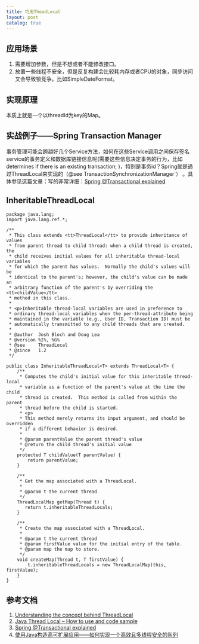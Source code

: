 ```yaml
---
title: 巧用TheadLocal
layout: post
catalog: true
---
```



应用场景
--------

1. 需要增加参数，但是不想或者不能修改接口。
2. 放置一些线程不安全，但是反复构建会比较耗内存或者CPU的对象，同步访问又会导致锁竞争。比如SimpleDateFormat。


实现原理
--------

本质上就是一个以threadId为key的Map。


实战例子——Spring Transaction Manager
------------------------------------

事务管理可能会跨越好几个Service方法，如何在这些Service调用之间保存签名service的事务定义和数据库链接信息呢(需要这些信息决定事务的行为，比如determines if there is an existing transaction; 
)，特别是事务id？Spring就是通过ThreadLocal来实现的（@see TransactionSynchronizationManager`）  。具体参见这篇文章：写的非常详细：[Spring @Transactional explained](http://doanduyhai.wordpress.com/2011/11/20/spring-transactional-explained/)


InheritableThreadLocal
----------------------

    package java.lang;
    import java.lang.ref.*;

    /**
     * This class extends <tt>ThreadLocal</tt> to provide inheritance of values
     * from parent thread to child thread: when a child thread is created, the
     * child receives initial values for all inheritable thread-local variables
     * for which the parent has values.  Normally the child's values will be
     * identical to the parent's; however, the child's value can be made an
     * arbitrary function of the parent's by overriding the <tt>childValue</tt>
     * method in this class.
     * 
     * <p>Inheritable thread-local variables are used in preference to
     * ordinary thread-local variables when the per-thread-attribute being
     * maintained in the variable (e.g., User ID, Transaction ID) must be
     * automatically transmitted to any child threads that are created.
     *
     * @author  Josh Bloch and Doug Lea
     * @version %I%, %G%
     * @see     ThreadLocal
     * @since   1.2
     */

    public class InheritableThreadLocal<T> extends ThreadLocal<T> {
        /**
         * Computes the child's initial value for this inheritable thread-local
         * variable as a function of the parent's value at the time the child
         * thread is created.  This method is called from within the parent
         * thread before the child is started.
         * <p>
         * This method merely returns its input argument, and should be overridden
         * if a different behavior is desired.
         *
         * @param parentValue the parent thread's value
         * @return the child thread's initial value
         */
        protected T childValue(T parentValue) {
            return parentValue;
        }

        /**
         * Get the map associated with a ThreadLocal. 
         *
         * @param t the current thread
         */
        ThreadLocalMap getMap(Thread t) {
           return t.inheritableThreadLocals;
        }

        /**
         * Create the map associated with a ThreadLocal. 
         *
         * @param t the current thread
         * @param firstValue value for the initial entry of the table.
         * @param map the map to store.
         */
        void createMap(Thread t, T firstValue) {
            t.inheritableThreadLocals = new ThreadLocalMap(this, firstValue);
        }
    }



参考文档
--------

1. [Understanding the concept behind ThreadLocal](http://javarecipes.com/2012/07/11/understanding-the-concept-behind-threadlocal/) 
2. [Java Thread Local – How to use and code sample](http://veerasundar.com/blog/2010/11/java-thread-local-how-to-use-and-code-sample/)
3. [Spring @Transactional explained](http://doanduyhai.wordpress.com/2011/11/20/spring-transactional-explained/)
4. [使用Java构造高可扩展应用——如何实现一个高效且多线程安全的队列](http://www.ibm.com/developerworks/cn/java/j-lo-scalbility/index.html)